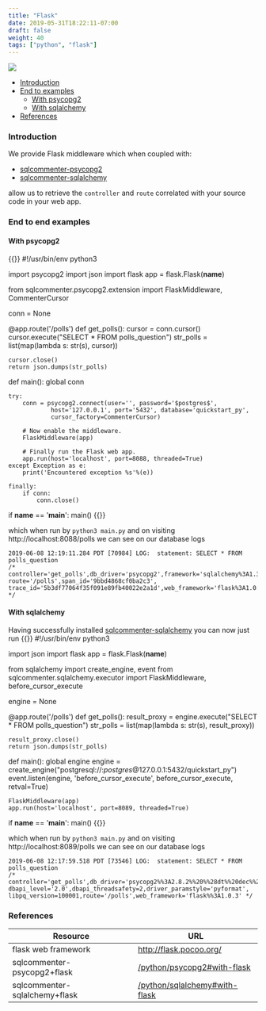 ```yaml
---
title: "Flask"
date: 2019-05-31T18:22:11-07:00
draft: false
weight: 40
tags: ["python", "flask"]
---
```


![](/images/flask-logo.png)

- [Introduction](#introduction)
- [End to examples](#end-to-end-examples)
    - [With psycopg2](#with-psycopg2)
    - [With sqlalchemy](#with-sqlalchemy)
- [References](#references)

### Introduction

We provide Flask middleware which when coupled with:

* [sqlcommenter-psycopg2](/python/psycopg2)
* [sqlcommenter-sqlalchemy](/python/sqlalchemy)

allow us to retrieve the `controller` and `route` correlated with your source code in your web app.

### End to end examples
#### With psycopg2
{{<highlight python>}}
#!/usr/bin/env python3

import psycopg2
import json
import flask
app = flask.Flask(__name__)

from sqlcommenter.psycopg2.extension import FlaskMiddleware, CommenterCursor

conn = None

@app.route('/polls')
def get_polls():
    cursor = conn.cursor()
    cursor.execute("SELECT * FROM polls_question")
    str_polls = list(map(lambda s: str(s), cursor))

    cursor.close()
    return json.dumps(str_polls)

def main():
    global conn

    try:
        conn = psycopg2.connect(user='', password='$postgres$',
                host='127.0.0.1', port='5432', database='quickstart_py',
                cursor_factory=CommenterCursor)

        # Now enable the middleware.
        FlaskMiddleware(app)

        # Finally run the Flask web app.
        app.run(host='localhost', port=8088, threaded=True)
    except Exception as e:
        print('Encountered exception %s'%(e))

    finally:
        if conn:
            conn.close()


if __name__ == '__main__':
    main()
{{</highlight>}}

which when run by `python3 main.py` and on visiting http://localhost:8088/polls we can see on our database logs

```shell
2019-06-08 12:19:11.284 PDT [70984] LOG:  statement: SELECT * FROM polls_question
/* controller='get_polls',db_driver='psycopg2',framework='sqlalchemy%3A1.3.4',
route='/polls',span_id='9bbd4868cf0ba2c3',
trace_id='5b3df77064f35f091e89fb40022e2a1d',web_framework='flask%3A1.0.3' */
```

#### With sqlalchemy

Having successfully installed [sqlcommenter-sqlalchemy](/python/sqlalchemy) you can now just run
{{<highlight python>}}
#!/usr/bin/env python3

import json
import flask
app = flask.Flask(__name__)

from sqlalchemy import create_engine, event
from sqlcommenter.sqlalchemy.executor import FlaskMiddleware, before_cursor_execute

engine = None

@app.route('/polls')
def get_polls():
    result_proxy = engine.execute("SELECT * FROM polls_question")
    str_polls = list(map(lambda s: str(s), result_proxy))

    result_proxy.close()
    return json.dumps(str_polls)

def main():
    global engine
    engine = create_engine("postgresql://:$postgres$@127.0.0.1:5432/quickstart_py")
    event.listen(engine, 'before_cursor_execute', before_cursor_execute, retval=True)

    FlaskMiddleware(app)
    app.run(host='localhost', port=8089, threaded=True)

if __name__ == '__main__':
    main()
{{</highlight>}}

which when run by `python3 main.py` and on visiting http://localhost:8089/polls we can see on our database logs

```shell
2019-06-08 12:17:59.518 PDT [73546] LOG:  statement: SELECT * FROM polls_question
/* controller='get_polls',db_driver='psycopg2%%3A2.8.2%%20%%28dt%%20dec%%20pq3%%20ext%%20lo64%%29',
dbapi_level='2.0',dbapi_threadsafety=2,driver_paramstyle='pyformat',
libpq_version=100001,route='/polls',web_framework='flask%%3A1.0.3' */
```

### References

Resource|URL
---|---
flask web framework|http://flask.pocoo.org/
sqlcommenter-psycopg2+flask|[/python/psycopg2#with-flask](/python/psycopg2#with-flask)
sqlcommenter-sqlalchemy+flask|[/python/sqlalchemy#with-flask](/python/sqlalchemy#with-flask)
